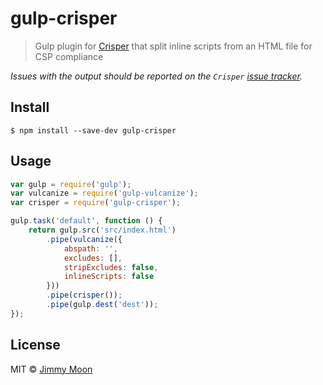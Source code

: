 # gulp-crisper

> Gulp plugin for [Crisper](https://github.com/PolymerLabs/crisper) that split inline scripts from an HTML file for CSP compliance

*Issues with the output should be reported on the `Crisper` [issue tracker](https://github.com/PolymerLabs/crisper/issues).*


## Install

```
$ npm install --save-dev gulp-crisper
```


## Usage

```js
var gulp = require('gulp');
var vulcanize = require('gulp-vulcanize');
var crisper = require('gulp-crisper');

gulp.task('default', function () {
	return gulp.src('src/index.html')
		.pipe(vulcanize({
			abspath: '',
			excludes: [],
			stripExcludes: false,
			inlineScripts: false
		}))
		.pipe(crisper());
		.pipe(gulp.dest('dest'));
});
```

## License

MIT © [Jimmy Moon](http://ragingwind.me)

